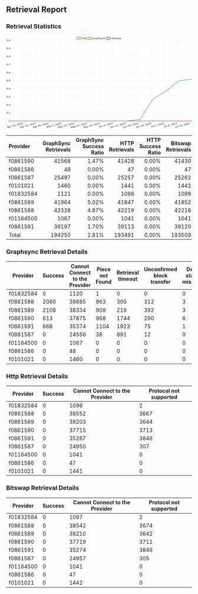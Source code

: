 ## Retrieval Report
### Retrieval Statistics
<img src="https://raw.githubusercontent.com/data-preservation-programs/filplus-checker-assets/main/filecoin-project/filecoin-plus-large-datasets/issues/260/1689730529523.png"/>

| Provider  | GraphSync Retrievals | GraphSync Success Ratio | HTTP Retrievals | HTTP Success Ratio | Bitswap Retrievals | Bitswap Success Ratio |
| :-------- | -------------------: | ----------------------: | --------------: | -----------------: | -----------------: | --------------------: |
| f0861590  |                41568 |                   1.47% |           41428 |              0.00% |              41430 |                 0.00% |
| f0861586  |                   48 |                   0.00% |              47 |              0.00% |                 47 |                 0.00% |
| f0861587  |                25497 |                   0.00% |           25257 |              0.00% |              25262 |                 0.00% |
| f0101021  |                 1460 |                   0.00% |            1441 |              0.00% |               1442 |                 0.00% |
| f01832584 |                 1121 |                   0.00% |            1098 |              0.00% |               1099 |                 0.00% |
| f0861589  |                41964 |                   5.02% |           41847 |              0.00% |              41852 |                 0.00% |
| f0861588  |                42328 |                   4.87% |           42219 |              0.00% |              42216 |                 0.00% |
| f01164500 |                 1067 |                   0.00% |            1041 |              0.00% |               1041 |                 0.00% |
| f0861591  |                39197 |                   1.70% |           39113 |              0.00% |              39120 |                 0.00% |
| Total     |               194250 |                   2.81% |          193491 |              0.00% |             193509 |                 0.00% |

### Graphsync Retrieval Details
| Provider  | Success | Cannot Connect to the Provider | Piece not Found | Retrieval timeout | Unconfirmed block transfer | Deal state missing | Retrieval rejected |
| --------- | ------- | ------------------------------ | --------------- | ----------------- | -------------------------- | ------------------ | ------------------ |
| f01832584 | 0       | 1120                           | 1               | 0                 | 0                          | 0                  | 0                  |
| f0861588  | 2060    | 38685                          | 963             | 305               | 312                        | 3                  | 0                  |
| f0861589  | 2108    | 38334                          | 908             | 219               | 392                        | 3                  | 0                  |
| f0861590  | 613     | 37875                          | 968             | 1744              | 290                        | 6                  | 72                 |
| f0861591  | 668     | 35374                          | 1104            | 1923              | 75                         | 1                  | 52                 |
| f0861587  | 0       | 24556                          | 38              | 891               | 12                         | 0                  | 0                  |
| f01164500 | 0       | 1067                           | 0               | 0                 | 0                          | 0                  | 0                  |
| f0861586  | 0       | 48                             | 0               | 0                 | 0                          | 0                  | 0                  |
| f0101021  | 0       | 1460                           | 0               | 0                 | 0                          | 0                  | 0                  |

### Http Retrieval Details
| Provider  | Success | Cannot Connect to the Provider | Protocol not supported |
| --------- | ------- | ------------------------------ | ---------------------- |
| f01832584 | 0       | 1096                           | 2                      |
| f0861588  | 0       | 38552                          | 3667                   |
| f0861589  | 0       | 38203                          | 3644                   |
| f0861590  | 0       | 37715                          | 3713                   |
| f0861591  | 0       | 35267                          | 3846                   |
| f0861587  | 0       | 24950                          | 307                    |
| f01164500 | 0       | 1041                           | 0                      |
| f0861586  | 0       | 47                             | 0                      |
| f0101021  | 0       | 1441                           | 0                      |

### Bitswap Retrieval Details
| Provider  | Success | Cannot Connect to the Provider | Protocol not supported |
| --------- | ------- | ------------------------------ | ---------------------- |
| f01832584 | 0       | 1097                           | 2                      |
| f0861588  | 0       | 38542                          | 3674                   |
| f0861589  | 0       | 38210                          | 3642                   |
| f0861590  | 0       | 37719                          | 3711                   |
| f0861591  | 0       | 35274                          | 3846                   |
| f0861587  | 0       | 24957                          | 305                    |
| f01164500 | 0       | 1041                           | 0                      |
| f0861586  | 0       | 47                             | 0                      |
| f0101021  | 0       | 1442                           | 0                      |
